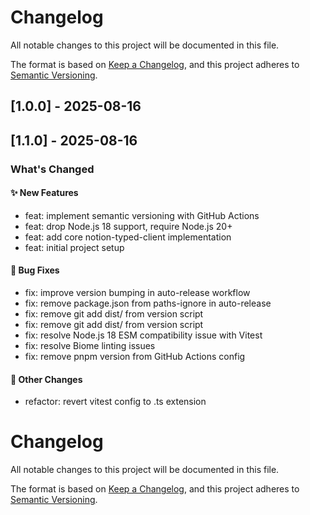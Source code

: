 # Changelog

All notable changes to this project will be documented in this file.

The format is based on [Keep a Changelog](https://keepachangelog.com/en/1.0.0/),
and this project adheres to [Semantic Versioning](https://semver.org/spec/v2.0.0.html).

## [1.0.0] - 2025-08-16
## [1.1.0] - 2025-08-16

### What's Changed

#### ✨ New Features
- feat: implement semantic versioning with GitHub Actions
- feat: drop Node.js 18 support, require Node.js 20+
- feat: add core notion-typed-client implementation
- feat: initial project setup

#### 🐛 Bug Fixes
- fix: improve version bumping in auto-release workflow
- fix: remove package.json from paths-ignore in auto-release
- fix: remove git add dist/ from version script
- fix: remove git add dist/ from version script
- fix: resolve Node.js 18 ESM compatibility issue with Vitest
- fix: resolve Biome linting issues
- fix: remove pnpm version from GitHub Actions config

#### 🔧 Other Changes
- refactor: revert vitest config to .ts extension

# Changelog

All notable changes to this project will be documented in this file.

The format is based on [Keep a Changelog](https://keepachangelog.com/en/1.0.0/),
and this project adheres to [Semantic Versioning](https://semver.org/spec/v2.0.0.html).

